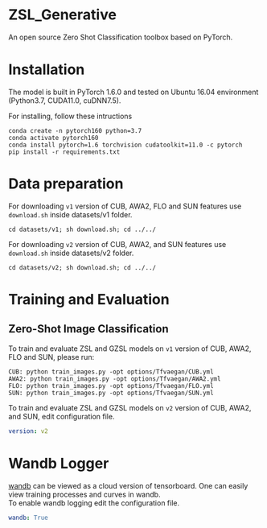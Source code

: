 # ZSL_Generative
An open source Zero Shot Classification toolbox based on PyTorch.

# Installation
The model is built in PyTorch 1.6.0 and tested on Ubuntu 16.04 environment (Python3.7, CUDA11.0, cuDNN7.5).

For installing, follow these intructions
```
conda create -n pytorch160 python=3.7
conda activate pytorch160
conda install pytorch=1.6 torchvision cudatoolkit=11.0 -c pytorch
pip install -r requirements.txt
```

# Data preparation
For downloading `v1` version of CUB, AWA2, FLO and SUN features use `download.sh` inside datasets/v1 folder.
```
cd datasets/v1; sh download.sh; cd ../../
```

For downloading `v2` version of CUB, AWA2, and SUN features use `download.sh` inside datasets/v2 folder.
```
cd datasets/v2; sh download.sh; cd ../../
```

# Training and Evaluation
## Zero-Shot Image Classification
To train and evaluate ZSL and GZSL models on `v1` version of CUB, AWA2, FLO and SUN, please run:
```
CUB: python train_images.py -opt options/Tfvaegan/CUB.yml
AWA2: python train_images.py -opt options/Tfvaegan/AWA2.yml
FLO: python train_images.py -opt options/Tfvaegan/FLO.yml
SUN: python train_images.py -opt options/Tfvaegan/SUN.yml

```

To train and evaluate ZSL and GZSL models on `v2` version of CUB, AWA2, and SUN, edit configuration file.
```yml
version: v2
```
# Wandb Logger

[wandb](https://www.wandb.com/) can be viewed as a cloud version of tensorboard. One can easily view training processes and curves in wandb.  
To enable wandb logging edit the configuration file.

```yml
wandb: True
```
